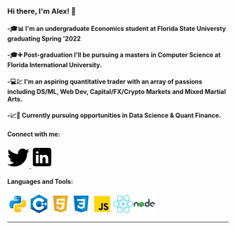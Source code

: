 ### Hi there, I'm Alex! 👋

#### -🎓📊 I'm an undergraduate Economics student at Florida State Universty graduating Spring '2022

#### -🎓➕ Post-graduation I'll be pursuing a masters in Computer Science at Florida International University.

#### -💻💹 I'm an aspiring quantitative trader with an array of passions including DS/ML, Web Dev,  Capital/FX/Crypto Markets and Mixed Martial Arts.

#### -📈🧮 Currently pursuing opportunities in Data Science & Quant Finance.

#### Connect with me:
<a href="https://twitter.com/CTE_Capital">
         <img src="twitter.png">
      </a>
<a href="https://www.linkedin.com/in/alexander-fernandez-3077ab18b/">
         <img src="linkedin.png">
      </a>

#### Languages and Tools:
<img src='python.png'><img src='c++.png'><img src='html.png'><img src='css.png'><img src='js.png'><img src='react.png'><img src='node.png'>

---





